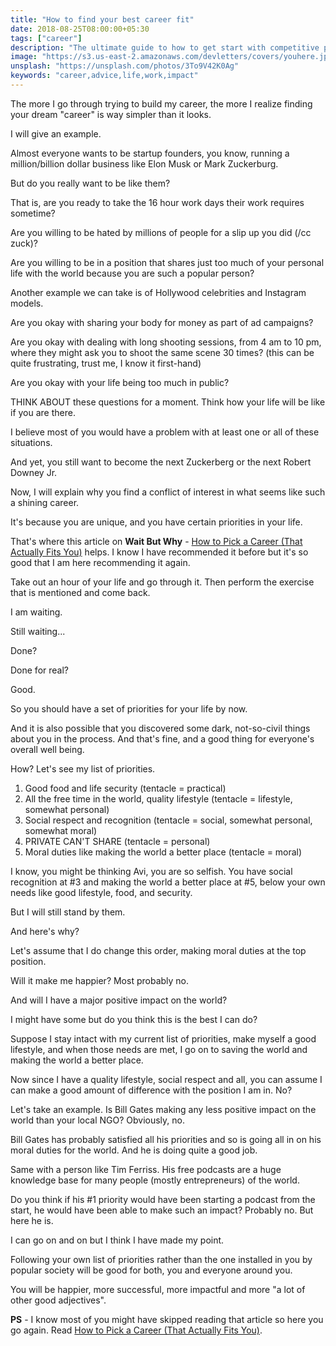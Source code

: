 ```yaml
---
title: "How to find your best career fit"
date: 2018-08-25T08:00:00+05:30
tags: ["career"]
description: "The ultimate guide to how to get start with competitive programming and building your algorithmic skills"
image: "https://s3.us-east-2.amazonaws.com/devletters/covers/youhere.jpeg"
unsplash: "https://unsplash.com/photos/3To9V42K0Ag"
keywords: "career,advice,life,work,impact"
---
```


The more I go through trying to build my career, the more I realize finding your dream "career" is way simpler than it looks.

I will give an example.

Almost everyone wants to be startup founders, you know, running a million/billion dollar business like Elon Musk or Mark Zuckerburg.

But do you really want to be like them?

That is, are you ready to take the 16 hour work days their work requires sometime?

Are you willing to be hated by millions of people for a slip up you did (/cc zuck)?

Are you willing to be in a position that shares just too much of your personal life with the world because you are such a popular person?

Another example we can take is of Hollywood celebrities and Instagram models.

Are you okay with sharing your body for money as part of ad campaigns?

Are you okay with dealing with long shooting sessions, from 4 am to 10 pm, where they might ask you to shoot the same scene 30 times? (this can be quite frustrating, trust me, I know it first-hand)

Are you okay with your life being too much in public?

THINK ABOUT these questions for a moment. Think how your life will be like if you are there. 

I believe most of you would have a problem with at least one or all of these situations. 

And yet, you still want to become the next Zuckerberg or the next Robert Downey Jr.

Now, I will explain why you find a conflict of interest in what seems like such a shining career. 

It's because you are unique, and you have certain priorities in your life.

That's where this article on **Wait But Why** - [How to Pick a Career (That Actually Fits You)](https://waitbutwhy.com/2018/04/picking-career.html) helps. I know I have recommended it before but it's so good that I am here recommending it again.

Take out an hour of your life and go through it. Then perform the exercise that is mentioned and come back.

I am waiting.

Still waiting...

Done?

Done for real?

Good.

So you should have a set of priorities for your life by now.

And it is also possible that you discovered some dark, not-so-civil things about you in the process. And that's fine, and a good thing for everyone's overall well being.

How? Let's see my list of priorities.

1. Good food and life security (tentacle = practical)
2. All the free time in the world, quality lifestyle (tentacle = lifestyle, somewhat personal)
3. Social respect and recognition (tentacle = social, somewhat personal, somewhat moral)
4. PRIVATE CAN'T SHARE (tentacle = personal)
5. Moral duties like making the world a better place (tentacle = moral)

I know, you might be thinking Avi, you are so selfish. You have social recognition at #3 and making the world a better place at #5, below your own needs like good lifestyle, food, and security.

But I will still stand by them.

And here's why?

Let's assume that I do change this order, making moral duties at the top position.

Will it make me happier? Most probably no.

And will I have a major positive impact on the world?

I might have some but do you think this is the best I can do?

Suppose I stay intact with my current list of priorities, make myself a good lifestyle, and when those needs are met, I go on to saving the world and making the world a better place.

Now since I have a quality lifestyle, social respect and all, you can assume I can make a good amount of difference with the position I am in. No?

Let's take an example. Is Bill Gates making any less positive impact on the world than your local NGO? Obviously, no. 

Bill Gates has probably satisfied all his priorities and so is going all in on his moral duties for the world. And he is doing quite a good job.

Same with a person like Tim Ferriss. His free podcasts are a huge knowledge base for many people (mostly entrepreneurs) of the world.

Do you think if his #1 priority would have been starting a podcast from the start, he would have been able to make such an impact? Probably no. But here he is.

I can go on and on but I think I have made my point.

Following your own list of priorities rather than the one installed in you by popular society will be good for both, you and everyone around you.

You will be happier, more successful, more impactful and more "a lot of other good adjectives".

**PS** - I know most of you might have skipped reading that article so here you go again. Read [How to Pick a Career (That Actually Fits You)](https://waitbutwhy.com/2018/04/picking-career.html).
